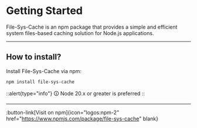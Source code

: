 # Getting Started

File-Sys-Cache is an npm package that provides a simple and efficient system files-based caching solution for Node.js applications.
___

## How to install?

Install File-Sys-Cache via npm:

```bash [npm]
npm install file-sys-cache
```

::alert{type="info"}
🛈 Node 20.x or greater is preferred
::

___
:button-link[Visit on npm]{icon="logos:npm-2" href="https://www.npmjs.com/package/file-sys-cache" blank}